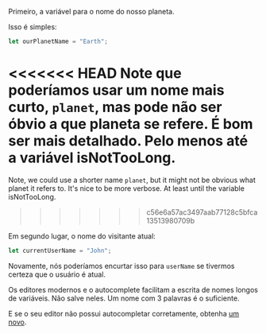 Primeiro, a variável para o nome do nosso planeta.

Isso é simples:

```js
let ourPlanetName = "Earth";
```

<<<<<<< HEAD
Note que poderíamos usar um nome mais curto, `planet`, mas pode não ser óbvio a que planeta se refere. É bom ser mais detalhado. Pelo menos até a variável isNotTooLong.
=======
Note, we could use a shorter name `planet`, but it might not be obvious what planet it refers to. It's nice to be more verbose. At least until the variable isNotTooLong.
>>>>>>> c56e6a57ac3497aab77128c5bfca13513980709b

Em segundo lugar, o nome do visitante atual:

```js
let currentUserName = "John";
```

Novamente, nós poderíamos encurtar isso para `userName` se tivermos certeza que o usuário é atual.

Os editores modernos e o autocomplete facilitam a escrita de nomes longos de variáveis. Não salve neles. Um nome com 3 palavras é o suficiente.

E se o seu editor não possui autocompletar corretamente, obtenha [um novo](/code-editors).